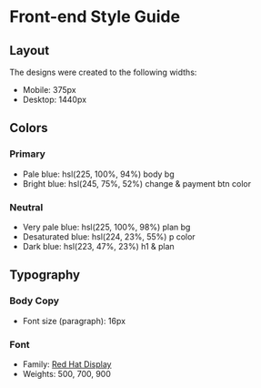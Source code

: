 # Front-end Style Guide

## Layout

The designs were created to the following widths:

- Mobile: 375px
- Desktop: 1440px

## Colors

### Primary

- Pale blue: hsl(225, 100%, 94%) body bg
- Bright blue: hsl(245, 75%, 52%) change & payment btn color

### Neutral

- Very pale blue: hsl(225, 100%, 98%) plan bg
- Desaturated blue: hsl(224, 23%, 55%) p color
- Dark blue: hsl(223, 47%, 23%) h1 & plan

## Typography

### Body Copy

- Font size (paragraph): 16px

### Font

- Family: [Red Hat Display](https://fonts.google.com/specimen/Red+Hat+Display)
- Weights: 500, 700, 900
